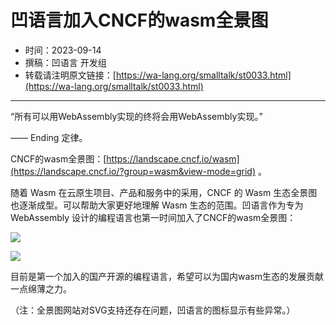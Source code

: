 # 凹语言加入CNCF的wasm全景图

- 时间：2023-09-14
- 撰稿：凹语言 开发组
- 转载请注明原文链接：[https://wa-lang.org/smalltalk/st0033.html](https://wa-lang.org/smalltalk/st0033.html)

---

“所有可以用WebAssembly实现的终将会用WebAssembly实现。”

—— Ending 定律。

CNCF的wasm全景图：[https://landscape.cncf.io/wasm](https://landscape.cncf.io/?group=wasm&view-mode=grid) 。

随着 Wasm 在云原生项目、产品和服务中的采用，CNCF 的 Wasm 生态全景图也逐渐成型。可以帮助大家更好地理解 Wasm 生态的范围。凹语言作为专为 WebAssembly 设计的编程语言也第一时间加入了CNCF的wasm全景图：

![](/st0033-01.png)

![](/st0033-02.png)

目前是第一个加入的国产开源的编程语言，希望可以为国内wasm生态的发展贡献一点绵薄之力。

（注：全景图网站对SVG支持还存在问题，凹语言的图标显示有些异常。）
